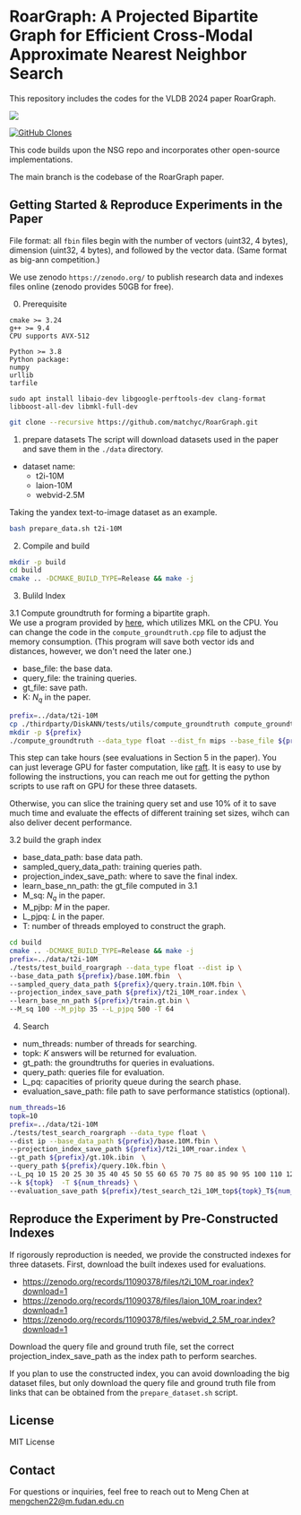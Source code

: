 # RoarGraph: A Projected Bipartite Graph for Efficient Cross-Modal Approximate Nearest Neighbor Search

This repository includes the codes for the VLDB 2024 paper RoarGraph.

![](https://api.visitorbadge.io/api/VisitorHit?user=matchyc&repo=RoarGraph&countColor=%237B1E7A)

[![GitHub Clones](https://img.shields.io/badge/dynamic/json?color=success&label=Clone&query=count&url=https://gist.githubusercontent.com/matchyc/c4295bccf42f4b2be4b7777a43bd65e9/raw/clone.json&logo=github)](https://github.com/MShawon/github-clone-count-badge)


This code builds upon the NSG repo and incorporates other open-source implementations.

The main branch is the codebase of the RoarGraph paper.
## Getting Started & Reproduce Experiments in the Paper
File format: all `fbin` files begin with the number of vectors (uint32, 4 bytes), dimension (uint32, 4 bytes), and followed by the vector data. (Same format as big-ann competition.)

We use zenodo `https://zenodo.org/` to publish research data and indexes files online (zenodo provides 50GB for free).

0. Prerequisite
```
cmake >= 3.24
g++ >= 9.4
CPU supports AVX-512

Python >= 3.8
Python package:
numpy
urllib
tarfile
```

```
sudo apt install libaio-dev libgoogle-perftools-dev clang-format libboost-all-dev libmkl-full-dev
```

```bash
git clone --recursive https://github.com/matchyc/RoarGraph.git
```

1. prepare datasets
The script will download datasets used in the paper and save them in the `./data` directory.
- dataset name:
    - t2i-10M
    - laion-10M
    - webvid-2.5M

Taking the yandex text-to-image dataset as an example.

```bash
bash prepare_data.sh t2i-10M
```

2. Compile and build
```bash
mkdir -p build
cd build
cmake .. -DCMAKE_BUILD_TYPE=Release && make -j
```


3. Bulild Index

3.1 Compute groundtruth for forming a bipartite graph.  
We use a program provided by [here](https://github.com/matchyc/DiskANN/tree/master/tests/utils), which utilizes MKL on the CPU.
You can change the code in the `compute_groundtruth.cpp` file to adjust the memory consumption. (This program will save both vector ids and distances, however, we don't need the later one.)
- base_file: the base data.
- query_file: the training queries.
- gt_file: save path.
- K: $N_q$ in the paper.
```bash
prefix=../data/t2i-10M
cp ./thirdparty/DiskANN/tests/utils/compute_groundtruth compute_groundtruth
mkdir -p ${prefix}
./compute_groundtruth --data_type float --dist_fn mips --base_file ${prefix}/base.10M.fbin  --query_file ${prefix}/query.train.10M.fbin  --gt_file ${prefix}/train.gt.bin --K 100
```
This step can take hours (see evaluations in Section 5 in the paper). You can just leverage GPU for faster computation, like [raft](https://github.com/rapidsai/raft). It is easy to use by following the instructions, you can reach me out for getting the python scripts to use raft on GPU for these three datasets.

Otherwise, you can slice the training query set and use 10% of it to save much time and evaluate the effects of different training set sizes, wihch can also deliver decent performance.

3.2 build the graph index
- base_data_path: base data path.
- sampled_query_data_path: training queries path.
- projection_index_save_path: where to save the final index.
- learn_base_nn_path: the gt_file computed in 3.1
- M_sq: $N_q$ in the paper.
- M_pjbp: $M$ in the paper.
- L_pjpq: $L$ in the paper.
- T: number of threads employed to construct the graph.
```bash
cd build
cmake .. -DCMAKE_BUILD_TYPE=Release && make -j
prefix=../data/t2i-10M
./tests/test_build_roargraph --data_type float --dist ip \
--base_data_path ${prefix}/base.10M.fbin  \
--sampled_query_data_path ${prefix}/query.train.10M.fbin \
--projection_index_save_path ${prefix}/t2i_10M_roar.index \
--learn_base_nn_path ${prefix}/train.gt.bin \
--M_sq 100 --M_pjbp 35 --L_pjpq 500 -T 64
```

4. Search

- num_threads: number of threads for searching.
- topk: $K$ answers will be returned for evaluation.
- gt_path: the groundtruths for queries in evaluations.
- query_path: queries file for evaluation.
- L_pq: capacities of priority queue during the search phase.
- evaluation_save_path: file path to save performance statistics (optional).

```bash
num_threads=16
topk=10
prefix=../data/t2i-10M
./tests/test_search_roargraph --data_type float \
--dist ip --base_data_path ${prefix}/base.10M.fbin \
--projection_index_save_path ${prefix}/t2i_10M_roar.index \
--gt_path ${prefix}/gt.10k.ibin  \
--query_path ${prefix}/query.10k.fbin \
--L_pq 10 15 20 25 30 35 40 45 50 55 60 65 70 75 80 85 90 95 100 110 120 130 140 150 160 170 180 190 200 220 240 260 280 300 350 400 450 500 550 600 650 700 750 800 900 1000 1100 1200 1300 1400 1500 1600 1700 1800 1900 2000 \
--k ${topk}  -T ${num_threads} \
--evaluation_save_path ${prefix}/test_search_t2i_10M_top${topk}_T${num_threads}.csv
```

## Reproduce the Experiment by Pre-Constructed Indexes
If rigorously reproduction is needed, we provide the constructed indexes for three datasets.
First, download the built indexes used for evaluations.
- https://zenodo.org/records/11090378/files/t2i_10M_roar.index?download=1
- https://zenodo.org/records/11090378/files/laion_10M_roar.index?download=1
- https://zenodo.org/records/11090378/files/webvid_2.5M_roar.index?download=1

Download the query file and ground truth file, set the correct projection_index_save_path as the index path to perform searches.

If you plan to use the constructed index, you can avoid downloading the big dataset files, but only download the query file and ground truth file from links that can be obtained from the `prepare_dataset.sh` script.

## License
MIT License



## Contact
For questions or inquiries, feel free to reach out to Meng Chen at
[mengchen22@m.fudan.edu.cn](mailto:mengchen22@m.fudan.edu.cn)




